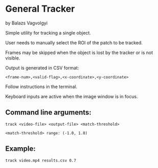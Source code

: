 # General Tracker
by Balazs Vagvolgyi

Simple utility for tracking a single object.

User needs to manually select the ROI of the patch to be tracked.

Frames may be skipped when the object is lost by the tracker or is not visible.

Output is generated in CSV format:

    <frame-num>,<valid-flag>,<x-coordinate>,<y-coordinate>

Follow instructions in the terminal.

Keyboard inputs are active when the image window is in focus.

Command line arguments:
-----------------------

    track <video-file> <output-file> <match-threshold>

    <match-threshold> range: (-1.0, 1.0)

Example:
-------------------------------------------------

    track video.mp4 results.csv 0.7
